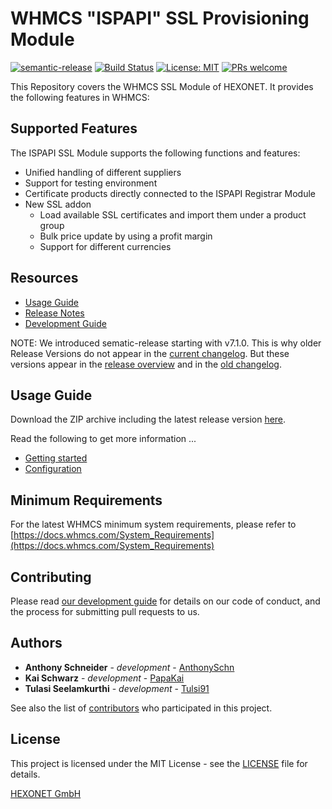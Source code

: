 # WHMCS "ISPAPI" SSL Provisioning Module #

[![semantic-release](https://img.shields.io/badge/%20%20%F0%9F%93%A6%F0%9F%9A%80-semantic--release-e10079.svg)](https://github.com/semantic-release/semantic-release)
[![Build Status](https://travis-ci.com/hexonet/whmcs-ispapi-ssl.svg?branch=master)](https://travis-ci.com/hexonet/whmcs-ispapi-ssl)
[![License: MIT](https://img.shields.io/badge/License-MIT-blue.svg)](https://opensource.org/licenses/MIT)
[![PRs welcome](https://img.shields.io/badge/PRs-welcome-brightgreen.svg)](https://github.com/hexonet/whmcs-ispapi-ssl/blob/master/CONTRIBUTING.md)

This Repository covers the WHMCS SSL Module of HEXONET. It provides the following features in WHMCS:

## Supported Features ##

The ISPAPI SSL Module supports the following functions and features:

  * Unified handling of different suppliers
  * Support for testing environment
  * Certificate products directly connected to the ISPAPI Registrar Module
  * New SSL addon
       * Load available SSL certificates and import them under a product group
       * Bulk price update by using a profit margin
       * Support for different currencies

## Resources ##

* [Usage Guide](https://github.com/hexonet/whmcs-ispapi-ssl/wiki/Usage-Guide)
* [Release Notes](https://github.com/hexonet/whmcs-ispapi-ssl/releases)
* [Development Guide](https://github.com/hexonet/whmcs-ispapi-ssl/wiki/Development-Guide)

NOTE: We introduced sematic-release starting with v7.1.0. This is why older Release Versions do not appear in the [current changelog](https://github.com/hexonet/whmcs-ispapi-ssl/blob/master/HISTORY.md). But these versions appear in the [release overview](https://github.com/hexonet/whmcs-ispapi-ssl/releases) and in the [old changelog](https://github.com/hexonet/whmcs-ispapi-ssl/blob/master/HISTORY.old).

## Usage Guide ##

Download the ZIP archive including the latest release version [here](https://github.com/hexonet/whmcs-ispapi-ssl/raw/master/whmcs-ispapi-ssl-latest.zip).

Read the following to get more information ...

* [Getting started](https://github.com/hexonet/whmcs-ispapi-ssl/wiki/Usage-Guide#getting-started)
* [Configuration](https://github.com/hexonet/whmcs-ispapi-ssl/wiki/Usage-Guide#configuration)


## Minimum Requirements ##

For the latest WHMCS minimum system requirements, please refer to
[https://docs.whmcs.com/System_Requirements](https://docs.whmcs.com/System_Requirements)

## Contributing ##

Please read [our development guide](https://github.com/hexonet/whmcs-ispapi-ssl/wiki/Development-Guide) for details on our code of conduct, and the process for submitting pull requests to us.

## Authors ##

* **Anthony Schneider** - *development* - [AnthonySchn](https://github.com/anthonyschn)
* **Kai Schwarz** - *development* - [PapaKai](https://github.com/papakai)
* **Tulasi Seelamkurthi** - *development* - [Tulsi91](https://github.com/tulsi91)

See also the list of [contributors](https://github.com/hexonet/whmcs-ispapi-ssl/graphs/contributors) who participated in this project.

## License ##

This project is licensed under the MIT License - see the [LICENSE](https://github.com/hexonet/whmcs-ispapi-ssl/blob/master/LICENSE) file for details.

[HEXONET GmbH](https://hexonet.net)
